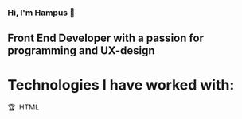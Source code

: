 ### Hi, I'm Hampus 👋
## Front End Developer with a passion for programming and UX-design

# Technologies I have worked with: 

:trophy:&nbsp; HTML

